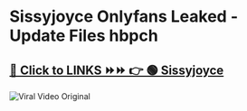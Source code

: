 
 # Sissyjoyce Onlyfans Leaked - Update Files hbpch

## <h2><a href="https://clipsfans.com/Sissyjoyce&ref=git">🔗 Click to LINKS ⏩⏩ 👉 🟢 Sissyjoyce </a></h2>

<a href="https://clipsfans.com/Sissyjoyce&ref=git" rel="nofollow" data-target="animated-image.originalLink"><img src="https://i.ibb.co.com/xMMVF88/686577567.gif" alt="Viral Video Original" style="max-width: 100%; display: inline-block;" data-target="animated-image.originalImage"></a>

